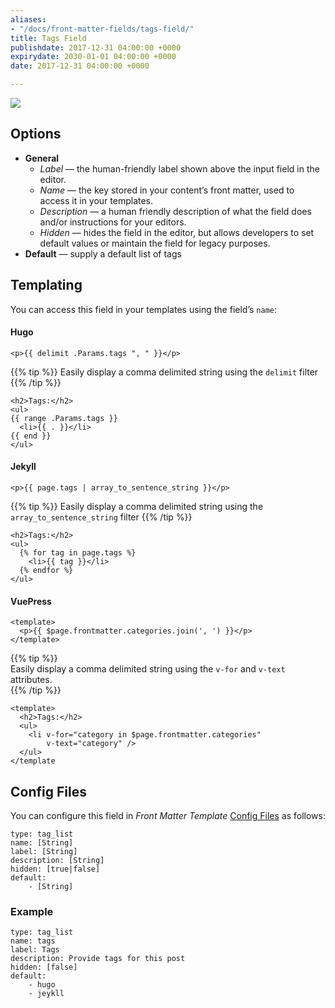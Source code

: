 ```yaml
---
aliases:
- "/docs/front-matter-fields/tags-field/"
title: Tags Field
publishdate: 2017-12-31 04:00:00 +0000
expirydate: 2030-01-01 04:00:00 +0000
date: 2017-12-31 04:00:00 +0000

---
```


![](/uploads/2018/01/tags-preview.png)

## Options

- **General**
  - _Label_ &mdash; the human-friendly label shown above the input field in the editor.
  - _Name_ &mdash; the key stored in your content’s front matter, used to access it in your templates.
  - _Description_ &mdash; a human friendly description of what the field does and/or instructions for your editors.
  - _Hidden_ &mdash; hides the field in the editor, but allows developers to set default values or maintain the field for legacy purposes.
- **Default** &mdash; supply a default list of tags

## Templating

You can access this field in your templates using the field’s `name`:

#### Hugo

    <p>{{ delimit .Params.tags ", " }}</p>

{{% tip %}}
Easily display a comma delimited string using the `delimit` filter
{{% /tip %}}

    <h2>Tags:</h2>
    <ul>
    {{ range .Params.tags }}
      <li>{{ . }}</li>
    {{ end }}
    </ul> 

#### Jekyll

    <p>{{ page.tags | array_to_sentence_string }}</p>

{{% tip %}}
Easily display a comma delimited string using the `array_to_sentence_string` filter
{{% /tip %}}

    <h2>Tags:</h2>
    <ul>
      {% for tag in page.tags %}
        <li>{{ tag }}</li>
      {% endfor %}
    </ul>

#### VuePress

    <template>
      <p>{{ $page.frontmatter.categories.join(', ') }}</p>
    </template>

{{% tip %}}  
Easily display a comma delimited string using the `v-for` and `v-text` attributes.  
{{% /tip %}} 

    <template>
      <h2>Tags:</h2>
      <ul>
    	<li v-for="category in $page.frontmatter.categories" 
        	v-text="category" />
      </ul>
    </template

## Config Files

You can configure this field in _Front Matter Template_ [Config Files](/docs/settings/config-files/) as follows:

    type: tag_list
    name: [String]
    label: [String]
    description: [String]
    hidden: [true|false]
    default: 
        - [String]

### Example

    type: tag_list
    name: tags
    label: Tags
    description: Provide tags for this post
    hidden: [false]
    default:
        - hugo
        - jeykll